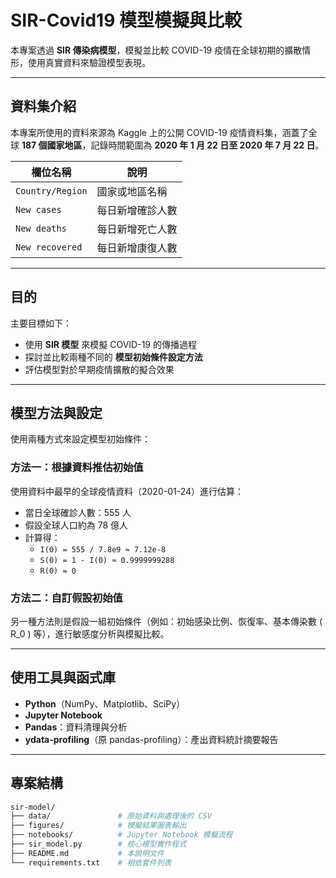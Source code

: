 # SIR-Covid19 模型模擬與比較

本專案透過 **SIR 傳染病模型**，模擬並比較 COVID-19 疫情在全球初期的擴散情形，使用真實資料來驗證模型表現。

---

##  資料集介紹

本專案所使用的資料來源為 Kaggle 上的公開 COVID-19 疫情資料集，涵蓋了全球 **187 個國家地區**，記錄時間範圍為 **2020 年 1 月 22 日至 2020 年 7 月 22 日**。

| 欄位名稱         | 說明                              |
|------------------|-----------------------------------|
| `Country/Region` | 國家或地區名稱                    |
| `New cases`      | 每日新增確診人數                  |
| `New deaths`     | 每日新增死亡人數                  |
| `New recovered`  | 每日新增康復人數                  |


---

## 目的

主要目標如下：

- 使用 **SIR 模型** 來模擬 COVID-19 的傳播過程  
- 探討並比較兩種不同的 **模型初始條件設定方法**
- 評估模型對於早期疫情擴散的擬合效果

---

##  模型方法與設定

使用兩種方式來設定模型初始條件：

### 方法一：根據資料推估初始值

使用資料中最早的全球疫情資料（2020-01-24）進行估算：

- 當日全球確診人數：555 人  
- 假設全球人口約為 78 億人  
- 計算得：
  - `I(0) = 555 / 7.8e9 ≈ 7.12e-8`
  - `S(0) = 1 - I(0) ≈ 0.9999999288`
  - `R(0) = 0`

### 方法二：自訂假設初始值

另一種方法則是假設一組初始條件（例如：初始感染比例、恢復率、基本傳染數 \( R_0 \) 等），進行敏感度分析與模擬比較。

---

##  使用工具與函式庫

- **Python**（NumPy、Matplotlib、SciPy）
- **Jupyter Notebook**
- **Pandas**：資料清理與分析
- **ydata-profiling**（原 pandas-profiling）：產出資料統計摘要報告

---

##  專案結構

```bash
sir-model/
├── data/               # 原始資料與處理後的 CSV
├── figures/            # 模擬結果圖表輸出
├── notebooks/          # Jupyter Notebook 模擬流程
├── sir_model.py        # 核心模型實作程式
├── README.md           # 本說明文件
└── requirements.txt    # 相依套件列表
